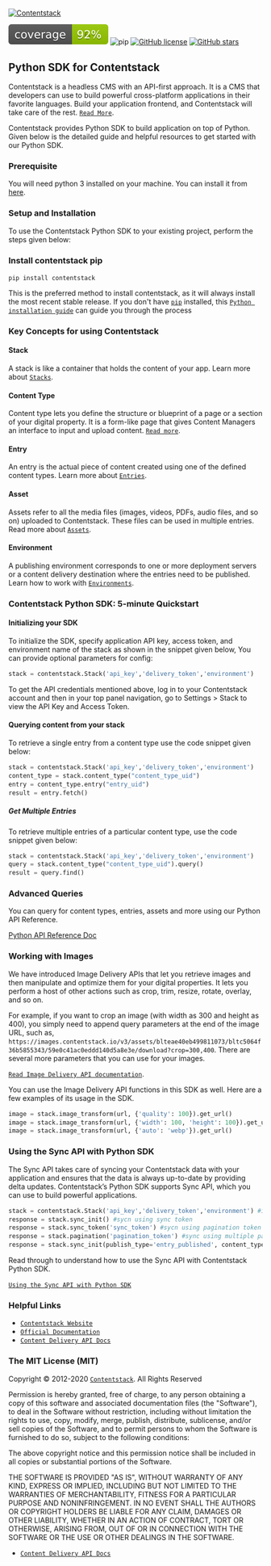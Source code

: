 #

[![Contentstack](https://www.contentstack.com/docs/static/images/contentstack.png)](https://www.contentstack.com/)

<!-- ![Python package](https://github.com/contentstack/contentstack-python/workflows/Python%20package/badge.svg?branch=master) -->
![Coverage](https://raw.githubusercontent.com/contentstack/contentstack-python/b4edf799276f586dce3e57fa5502036cd5fd8da3/coverage.svg) ![pip](https://img.shields.io/badge/pip-1.3.0-blue?style=plastic) [![GitHub license](https://img.shields.io/github/license/contentstack/contentstack-python?style=plastic)](https://github.com/contentstack/contentstack-python/blob/master/LICENSE) [![GitHub stars](https://img.shields.io/github/stars/contentstack/contentstack-python?style=plastic)](https://github.com/contentstack/contentstack-python/stargazers)

## Python SDK for Contentstack

Contentstack is a headless CMS with an API-first approach. It is a CMS that developers can use to build powerful cross-platform applications in their favorite languages. Build your application frontend, and Contentstack will take care of the rest. [`Read More`](https://www.contentstack.com/).

Contentstack provides Python SDK to build application on top of Python. Given below is the detailed guide and helpful resources to get started with our Python SDK.

### Prerequisite

You will need python 3 installed on your machine. You can install it from [here](https://www.python.org/ftp/python/3.7.4/python-3.7.4-macosx10.9.pkg).

### Setup and Installation

To use the Contentstack Python SDK to your existing project, perform the steps given below:

### Install contentstack pip

```pyhton
pip install contentstack
```

This is the preferred method to install contentstack, as it will always install the most recent stable release. If you don't have [`pip`](https://pip.pypa.io/) installed, this [`Python installation guide`](http://docs.python-guide.org/en/latest/starting/installation/) can guide you through the process

### Key Concepts for using Contentstack

#### Stack

A stack is like a container that holds the content of your app. Learn more about [`Stacks`](https://www.contentstack.com/docs/developers/set-up-stack).

#### Content Type

Content type lets you define the structure or blueprint of a page or a section of your digital property. It is a form-like page that gives Content Managers an interface to input and upload content. [`Read more`](https://www.contentstack.com/docs/developers/create-content-types).

#### Entry

An entry is the actual piece of content created using one of the defined content types. Learn more about [`Entries`](https://www.contentstack.com/docs/content-managers/work-with-entries).

#### Asset

Assets refer to all the media files (images, videos, PDFs, audio files, and so on) uploaded to Contentstack. These files can be used in multiple entries. Read more about [`Assets`](https://www.contentstack.com/docs/content-managers/work-with-assets).

#### Environment

A publishing environment corresponds to one or more deployment servers or a content delivery destination where the entries need to be published. Learn how to work with [`Environments`](https://www.contentstack.com/docs/developers/set-up-environments).

### Contentstack Python SDK: 5-minute Quickstart

#### Initializing your SDK

To initialize the SDK, specify application  API key, access token, and environment name of the stack as shown in the snippet given below, You can provide optional parameters for config:

```python
stack = contentstack.Stack('api_key','delivery_token','environment')
```

To get the API credentials mentioned above, log in to your Contentstack account and then in your top panel navigation, go to Settings &gt; Stack to view the API Key and Access Token.

#### Querying content from your stack

To retrieve a single entry from a content type use the code snippet given below:

```python
stack = contentstack.Stack('api_key','delivery_token','environment')
content_type = stack.content_type("content_type_uid")
entry = content_type.entry("entry_uid")
result = entry.fetch()
```

##### Get Multiple Entries

To retrieve multiple entries of a particular content type, use the code snippet given below:

```python
stack = contentstack.Stack('api_key','delivery_token','environment')
query = stack.content_type("content_type_uid").query()
result = query.find()
```

### Advanced Queries

You can query for content types, entries, assets and more using our Python API Reference.

[Python API Reference Doc](https://www.contentstack.com/docs/platforms/python/api-reference/)

### Working with Images

We have introduced Image Delivery APIs that let you retrieve images and then manipulate and optimize them for your digital properties. It lets you perform a host of other actions such as crop, trim, resize, rotate, overlay, and so on.

For example, if you want to crop an image (with width as 300 and height as 400), you simply need to append query parameters at the end of the image URL, such as, `https://images.contentstack.io/v3/assets/blteae40eb499811073/bltc5064f36b5855343/59e0c41ac0eddd140d5a8e3e/download?crop=300,400`. There are several more parameters that you can use for your images.

[`Read Image Delivery API documentation`](https://www.contentstack.com/docs/platforms/python/api-reference/).

You can use the Image Delivery API functions in this SDK as well. Here are a few examples of its usage in the SDK.

```python
image = stack.image_transform(url, {'quality': 100}).get_url()
image = stack.image_transform(url, {'width': 100, 'height': 100}).get_url()
image = stack.image_transform(url, {'auto': 'webp'}).get_url()
```

### Using the Sync API with Python SDK

The Sync API takes care of syncing your Contentstack data with your application and ensures that the data is always up-to-date by providing delta updates. Contentstack’s Python SDK supports Sync API, which you can use to build powerful applications.

```python
stack = contentstack.Stack('api_key','delivery_token','environment') #initialize sync
response = stack.sync_init() #sycn using sync token
response = stack.sync_token('sync_token') #sycn using pagination token
response = stack.pagination('pagination_token') #sync using multiple parameters
response = stack.sync_init(publish_type='entry_published', content_type_uid='content_type_uid')
```

Read through to understand how to use the Sync API with Contentstack Python SDK.

[`Using the Sync API with Python SDK`](https://www.contentstack.com/docs/developers/python/using-the-sync-api-with-python-sdk)

### Helpful Links

- [`Contentstack Website`](https://www.contentstack.com)
- [`Official Documentation`](https://contentstack.com/docs)
- [`Content Delivery API Docs`](https://www.contentstack.com/docs/developers/apis/content-delivery-api/)

### The MIT License (MIT)

Copyright © 2012-2020 [`Contentstack`](https://www.contentstack.com/). All Rights Reserved

Permission is hereby granted, free of charge, to any person obtaining a copy of this software and associated documentation files (the "Software"), to deal in the Software without restriction, including without limitation the rights to use, copy, modify, merge, publish, distribute, sublicense, and/or sell copies of the Software, and to permit persons to whom the Software is furnished to do so, subject to the following conditions:

The above copyright notice and this permission notice shall be included in all copies or substantial portions of the Software.

THE SOFTWARE IS PROVIDED "AS IS", WITHOUT WARRANTY OF ANY KIND, EXPRESS OR IMPLIED, INCLUDING BUT NOT LIMITED TO THE WARRANTIES OF MERCHANTABILITY, FITNESS FOR A PARTICULAR PURPOSE AND NONINFRINGEMENT. IN NO EVENT SHALL THE AUTHORS OR COPYRIGHT HOLDERS BE LIABLE FOR ANY CLAIM, DAMAGES OR OTHER LIABILITY, WHETHER IN AN ACTION OF CONTRACT, TORT OR OTHERWISE, ARISING FROM, OUT OF OR IN CONNECTION WITH THE SOFTWARE OR THE USE OR OTHER DEALINGS IN THE SOFTWARE.

- [`Content Delivery API Docs`](https://contentstack.com/docs/apis/content-delivery-api/)
